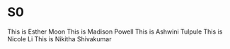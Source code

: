 # S0
This is Esther Moon
This is Madison Powell 
This is Ashwini Tulpule
This is Nicole Li
This is Nikitha Shivakumar

